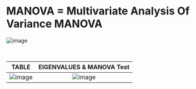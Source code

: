 # MANOVA = Multivariate Analysis Of Variance MANOVA 

![image](https://user-images.githubusercontent.com/45861503/76683020-e8f7ce00-65bd-11ea-92fd-81cb659bbe7c.png)
<br/>

</br> 

TABLE                                   |                         EIGENVALUES &  MANOVA Test     |
:--------------------------------------:|:-------------------------------------------------------:
![image](https://user-images.githubusercontent.com/45861503/76267793-1d1f6780-6229-11ea-882a-7bebb09a397a.png) | ![image](https://user-images.githubusercontent.com/45861503/76267913-856e4900-6229-11ea-82d5-4785b4a52c11.png)

